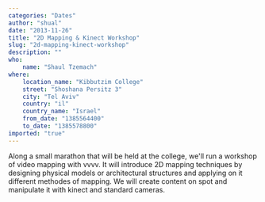 ```yaml
---
categories: "Dates"
author: "shual"
date: "2013-11-26"
title: "2D Mapping & Kinect Workshop"
slug: "2d-mapping-kinect-workshop"
description: ""
who: 
    name: "Shaul Tzemach"
where: 
    location_name: "Kibbutzim College"
    street: "Shoshana Persitz 3"
    city: "Tel Aviv"
    country: "il"
    country_name: "Israel"
    from_date: "1385564400"
    to_date: "1385578800"
imported: "true"
---
```



Along a small marathon that will be held at the college, we'll run a workshop of video mapping with vvvv. 
It will introduce 2D mapping techniques by designing physical models or architectural structures and applying on it different methodes of mapping. We will create content on spot and manipulate it with kinect and standard cameras. 